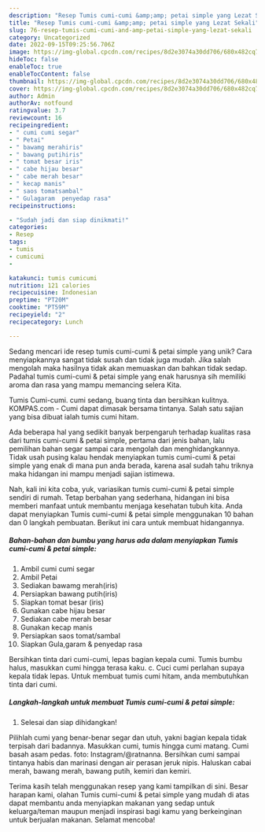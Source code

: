 ```yaml
---
description: "Resep Tumis cumi-cumi &amp;amp; petai simple yang Lezat Sekali"
title: "Resep Tumis cumi-cumi &amp;amp; petai simple yang Lezat Sekali"
slug: 76-resep-tumis-cumi-cumi-and-amp-petai-simple-yang-lezat-sekali
category: Uncategorized
date: 2022-09-15T09:25:56.706Z
image: https://img-global.cpcdn.com/recipes/8d2e3074a30dd706/680x482cq70/tumis-cumi-cumi-petai-simple-foto-resep-utama.jpg
hideToc: false
enableToc: true
enableTocContent: false
thumbnail: https://img-global.cpcdn.com/recipes/8d2e3074a30dd706/680x482cq70/tumis-cumi-cumi-petai-simple-foto-resep-utama.jpg
cover: https://img-global.cpcdn.com/recipes/8d2e3074a30dd706/680x482cq70/tumis-cumi-cumi-petai-simple-foto-resep-utama.jpg
author: Admin
authorAv: notfound
ratingvalue: 3.7
reviewcount: 16
recipeingredient:
- " cumi cumi segar"
- " Petai"
- " bawamg merahiris"
- " bawang putihiris"
- " tomat besar iris"
- " cabe hijau besar"
- " cabe merah besar"
- " kecap manis"
- " saos tomatsambal"
- " Gulagaram  penyedap rasa"
recipeinstructions:

- "Sudah jadi dan siap dinikmati!"
categories:
- Resep
tags:
- tumis
- cumicumi
- 

katakunci: tumis cumicumi  
nutrition: 121 calories
recipecuisine: Indonesian
preptime: "PT20M"
cooktime: "PT59M"
recipeyield: "2"
recipecategory: Lunch

---
```





Sedang mencari ide resep tumis cumi-cumi &amp; petai simple yang unik? Cara menyiapkannya sangat tidak susah dan tidak juga mudah. Jika salah mengolah maka hasilnya tidak akan memuaskan dan bahkan tidak sedap. Padahal tumis cumi-cumi &amp; petai simple yang enak harusnya sih memiliki aroma dan rasa yang mampu memancing selera Kita.





Tumis Cumi-cumi. cumi sedang, buang tinta dan bersihkan kulitnya. KOMPAS.com - Cumi dapat dimasak bersama tintanya. Salah satu sajian yang bisa dibuat ialah tumis cumi hitam.

Ada beberapa hal yang sedikit banyak berpengaruh terhadap kualitas rasa dari tumis cumi-cumi &amp; petai simple, pertama dari jenis bahan, lalu pemilihan bahan segar sampai cara mengolah dan menghidangkannya. Tidak usah pusing kalau hendak menyiapkan tumis cumi-cumi &amp; petai simple yang enak di mana pun anda berada, karena asal sudah tahu triknya maka hidangan ini mampu menjadi sajian istimewa.






Nah, kali ini kita coba, yuk, variasikan tumis cumi-cumi &amp; petai simple sendiri di rumah. Tetap berbahan yang sederhana, hidangan ini bisa memberi manfaat untuk membantu menjaga kesehatan tubuh kita. Anda dapat menyiapkan Tumis cumi-cumi &amp; petai simple menggunakan 10 bahan dan 0 langkah pembuatan. Berikut ini cara untuk membuat hidangannya.

<!--inarticleads1-->

##### Bahan-bahan dan bumbu yang harus ada dalam menyiapkan Tumis cumi-cumi &amp; petai simple:

1. Ambil  cumi cumi segar
1. Ambil  Petai
1. Sediakan  bawamg merah(iris)
1. Persiapkan  bawang putih(iris)
1. Siapkan  tomat besar (iris)
1. Gunakan  cabe hijau besar
1. Sediakan  cabe merah besar
1. Gunakan  kecap manis
1. Persiapkan  saos tomat/sambal
1. Siapkan  Gula,garam &amp; penyedap rasa


Bersihkan tinta dari cumi-cumi, lepas bagian kepala cumi. Tumis bumbu halus, masukkan cumi hingga terasa kaku. c. Cuci cumi perlahan supaya kepala tidak lepas. Untuk membuat tumis cumi hitam, anda membutuhkan tinta dari cumi. 

<!--inarticleads2-->

##### Langkah-langkah untuk membuat Tumis cumi-cumi &amp; petai simple:


1. Selesai dan siap dihidangkan!

Pilihlah cumi yang benar-benar segar dan utuh, yakni bagian kepala tidak terpisah dari badannya. Masukkan cumi, tumis hingga cumi matang. Cumi basah asam pedas. foto: Instagram/@ratnanna. Bersihkan cumi sampai tintanya habis dan marinasi dengan air perasan jeruk nipis. Haluskan cabai merah, bawang merah, bawang putih, kemiri dan kemiri. 

Terima kasih telah menggunakan resep yang kami tampilkan di sini. Besar harapan kami, olahan Tumis cumi-cumi &amp; petai simple yang mudah di atas dapat membantu anda menyiapkan makanan yang sedap untuk keluarga/teman maupun menjadi inspirasi bagi kamu yang berkeinginan untuk berjualan makanan. Selamat mencoba!
